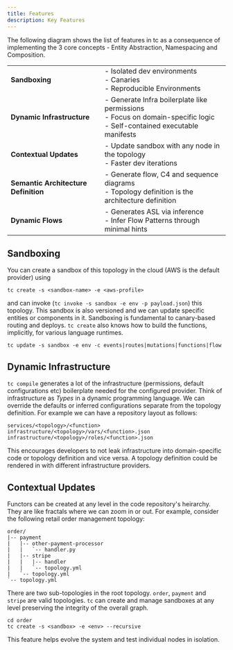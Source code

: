 ```yaml
---
title: Features
description: Key Features
---
```


The following diagram shows the list of features in tc as a consequence of implementing the 3 core concepts - Entity Abstraction, Namespacing and Composition.

|                            |                                                                                                                                          |
|----------------------------|------------------------------------------------------------------------------------------------------------------------------------------|
| **Sandboxing**             | - Isolated dev environments <br> - Canaries <br> - Reproducible Environments                                                             |
| **Dynamic Infrastructure** | - Generate Infra boilerplate like permissions <br> - Focus on domain-specific logic <br> - Self-contained executable manifests  |
| **Contextual Updates**     | - Update sandbox with any node in the topology <br> - Faster dev iterations |
| **Semantic Architecture Definition**                      | - Generate flow, C4 and sequence diagrams <br> - Topology definition is the architecture definition                                                                                                                             |
| **Dynamic Flows**                      | - Generates ASL via inference <br> - Infer Flow Patterns through minimal hints                                                                                                                                      |

## Sandboxing

You can create a sandbox of this topology in the cloud (AWS is the default provider) using

```
tc create -s <sandbox-name> -e <aws-profile>
```

and can invoke (`tc invoke -s sandbox -e env -p payload.json`) this topology. This sandbox is also versioned and we can update specific entities or components in it. Sandboxing is fundamental to canary-based routing and deploys. `tc create` also knows how to build the functions, implicitly, for various language runtimes.

```
tc update -s sandbox -e env -c events|routes|mutations|functions|flow
```

## Dynamic Infrastructure

`tc compile` generates a lot of the infrastructure (permissions, default configurations etc) boilerplate needed for the configured provider. Think of infrastructure as _Types_ in a dynamic programming language. We can override the defaults or inferred configurations separate from the topology definition. For example we can have a repository layout as follows:

```
services/<topology>/<function>
infrastructure/<topology>/vars/<function>.json
infrastructure/<topology>/roles/<function>.json
```

This encourages developers to not leak infrastructure into domain-specific code or topology definition and vice versa. A topology definition could be rendered in with different infrastructure providers.


## Contextual Updates

Functors can be created at any level in the code repository's heirarchy. They are like fractals where we can zoom in or out. For example, consider the following retail order management topology:

```
order/
|-- payment
|   |-- other-payment-processor
|   |   `-- handler.py
|   |-- stripe
|   |   |-- handler
|   |   `-- topology.yml
|   `-- topology.yml
`-- topology.yml
```

There are two sub-topologies in the root topology. `order`, `payment` and `stripe` are valid topologies. `tc` can create and manage sandboxes at any level preserving the integrity of the overall graph.

```
cd order
tc create -s <sandbox> -e <env> --recursive
```

This feature helps evolve the system and test individual nodes in isolation.
